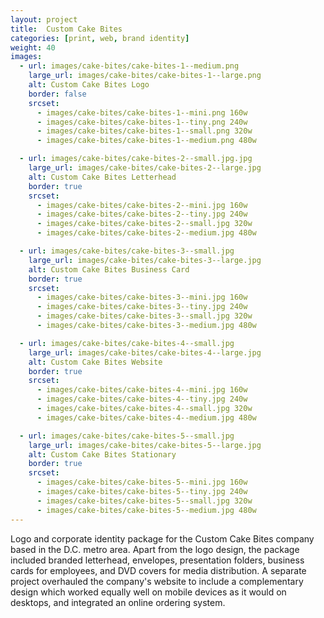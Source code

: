 ```yaml
---
layout: project
title:  Custom Cake Bites
categories: [print, web, brand identity]
weight: 40
images:
  - url: images/cake-bites/cake-bites-1--medium.png
    large_url: images/cake-bites/cake-bites-1--large.png
    alt: Custom Cake Bites Logo
    border: false
    srcset:
      - images/cake-bites/cake-bites-1--mini.png 160w
      - images/cake-bites/cake-bites-1--tiny.png 240w
      - images/cake-bites/cake-bites-1--small.png 320w
      - images/cake-bites/cake-bites-1--medium.png 480w

  - url: images/cake-bites/cake-bites-2--small.jpg.jpg
    large_url: images/cake-bites/cake-bites-2--large.jpg
    alt: Custom Cake Bites Letterhead
    border: true
    srcset:
      - images/cake-bites/cake-bites-2--mini.jpg 160w
      - images/cake-bites/cake-bites-2--tiny.jpg 240w
      - images/cake-bites/cake-bites-2--small.jpg 320w
      - images/cake-bites/cake-bites-2--medium.jpg 480w

  - url: images/cake-bites/cake-bites-3--small.jpg
    large_url: images/cake-bites/cake-bites-3--large.jpg
    alt: Custom Cake Bites Business Card
    border: true
    srcset:
      - images/cake-bites/cake-bites-3--mini.jpg 160w
      - images/cake-bites/cake-bites-3--tiny.jpg 240w
      - images/cake-bites/cake-bites-3--small.jpg 320w
      - images/cake-bites/cake-bites-3--medium.jpg 480w

  - url: images/cake-bites/cake-bites-4--small.jpg
    large_url: images/cake-bites/cake-bites-4--large.jpg
    alt: Custom Cake Bites Website
    border: true
    srcset:
      - images/cake-bites/cake-bites-4--mini.jpg 160w
      - images/cake-bites/cake-bites-4--tiny.jpg 240w
      - images/cake-bites/cake-bites-4--small.jpg 320w
      - images/cake-bites/cake-bites-4--medium.jpg 480w

  - url: images/cake-bites/cake-bites-5--small.jpg
    large_url: images/cake-bites/cake-bites-5--large.jpg
    alt: Custom Cake Bites Stationary
    border: true
    srcset:
      - images/cake-bites/cake-bites-5--mini.jpg 160w
      - images/cake-bites/cake-bites-5--tiny.jpg 240w
      - images/cake-bites/cake-bites-5--small.jpg 320w
      - images/cake-bites/cake-bites-5--medium.jpg 480w
---
```


Logo and corporate identity package for the Custom Cake Bites company based in the D.C. metro area. Apart from the logo design, the package included branded letterhead, envelopes, presentation folders, business cards for employees, and DVD covers for media distribution. A separate project overhauled the company's website to include a complementary design which worked equally well on mobile devices as it would on desktops, and integrated an online ordering system.
